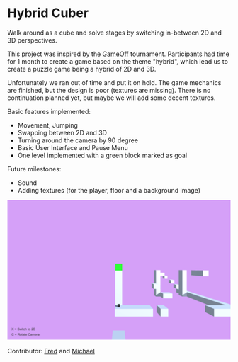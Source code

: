 # Hybrid Cuber

Walk around as a cube and solve stages by switching in-between 2D and 3D perspectives.

This project was inspired by the [GameOff](https://itch.io/jam/game-off-2018) tournament. Participants had time for 1 month to create a game based on the theme "hybrid",
which lead us to create a puzzle game being a hybrid of 2D and 3D.

Unfortunately we ran out of time and put it on hold. The game mechanics are finished, but the design is poor (textures are missing).
There is no continuation planned yet, but maybe we will add some decent textures.

Basic features implemented:

*	Movement, Jumping
*	Swapping between 2D and 3D
*	Turning around the camera by 90 degree
*	Basic User Interface and Pause Menu
*	One level implemented with a green block marked as goal

Future milestones:

*	Sound
*	Adding textures (for the player, floor and a background image)

![Alt Text](https://github.com/Fredobert/HybridCuber/blob/master/gameplay.gif)

Contributor: [Fred](https://github.com/Fredobert) and [Michael](https://github.com/TheOneNix)